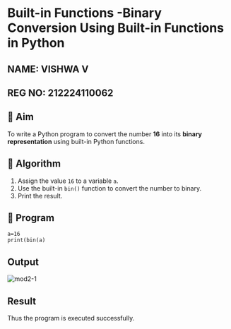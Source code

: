# Built-in Functions -Binary Conversion Using Built-in Functions in Python

## NAME: VISHWA V

## REG NO: 212224110062

## 🎯 Aim
To write a Python program to convert the number **16** into its **binary representation** using built-in Python functions.

## 🧠 Algorithm
1. Assign the value `16` to a variable `a`.
2. Use the built-in `bin()` function to convert the number to binary.
3. Print the result.

## 🧾 Program
```
a=16 
print(bin(a)
```

## Output
![mod2-1](https://github.com/user-attachments/assets/87e256c2-2fb2-4e81-9d28-0a199f02a756)

## Result

Thus the program is executed successfully.
